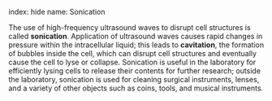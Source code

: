 index: hide
name: Sonication

The use of high-frequency ultrasound waves to disrupt cell structures is called  **sonication**. Application of ultrasound waves causes rapid changes in pressure within the intracellular liquid; this leads to  **cavitation**, the formation of bubbles inside the cell, which can disrupt cell structures and eventually cause the cell to lyse or collapse. Sonication is useful in the laboratory for efficiently lysing cells to release their contents for further research; outside the laboratory, sonication is used for cleaning surgical instruments, lenses, and a variety of other objects such as coins, tools, and musical instruments.
